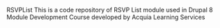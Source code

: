 RSVPList
This is a code repository of RSVP List module used in Drupal 8 Module Development Course developed by Acquia Learning Services